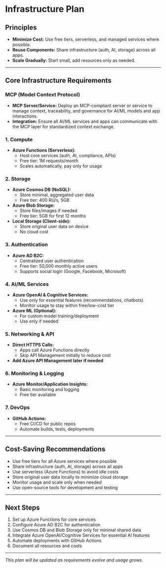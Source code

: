 # Infrastructure Plan

## Principles
- **Minimize Cost:** Use free tiers, serverless, and managed services where possible.
- **Reuse Components:** Share infrastructure (auth, AI, storage) across all apps.
- **Scale Gradually:** Start small, add resources only as needed.

---

## Core Infrastructure Requirements

### MCP (Model Context Protocol)
- **MCP Server/Service:** Deploy an MCP-compliant server or service to manage context, traceability, and governance for AI/ML models and app interactions.
- **Integration:** Ensure all AI/ML services and apps can communicate with the MCP layer for standardized context exchange.

### 1. Compute
- **Azure Functions (Serverless):**
  - Host core services (auth, AI, compliance, APIs)
  - Free tier: 1M requests/month
  - Scales automatically, pay only for usage

### 2. Storage
- **Azure Cosmos DB (NoSQL):**
  - Store minimal, aggregated user data
  - Free tier: 400 RU/s, 5GB
- **Azure Blob Storage:**
  - Store files/images if needed
  - Free tier: 5GB for first 12 months
- **Local Storage (Client-side):**
  - Store original user data on device
  - No cloud cost

### 3. Authentication
- **Azure AD B2C:**
  - Centralized user authentication
  - Free tier: 50,000 monthly active users
  - Supports social login (Google, Facebook, Microsoft)

### 4. AI/ML Services
- **Azure OpenAI & Cognitive Services:**
  - Use only for essential features (recommendations, chatbots)
  - Monitor usage to stay within free/low-cost tier
- **Azure ML (Optional):**
  - For custom model training/deployment
  - Use only if needed

### 5. Networking & API
- **Direct HTTPS Calls:**
  - Apps call Azure Functions directly
  - Skip API Management initially to reduce cost
- **Add Azure API Management later if needed**

### 6. Monitoring & Logging
- **Azure Monitor/Application Insights:**
  - Basic monitoring and logging
  - Free tier available

### 7. DevOps
- **GitHub Actions:**
  - Free CI/CD for public repos
  - Automate builds, tests, deployments

---

## Cost-Saving Recommendations
- Use free tiers for all Azure services where possible
- Share infrastructure (auth, AI, storage) across all apps
- Use serverless (Azure Functions) to avoid idle costs
- Store original user data locally to minimize cloud storage
- Monitor usage and scale only when needed
- Use open-source tools for development and testing

---

## Next Steps
1. Set up Azure Functions for core services
2. Configure Azure AD B2C for authentication
3. Use Cosmos DB and Blob Storage only for minimal shared data
4. Integrate Azure OpenAI/Cognitive Services for essential AI features
5. Automate deployments with GitHub Actions
6. Document all resources and costs

---

*This plan will be updated as requirements evolve and usage grows.*
